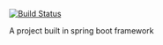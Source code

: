 [![Build Status](https://travis-ci.com/lewisxiao/spring-boot-example.svg?branch=master)](https://travis-ci.com/lewisxiao/spring-boot-example)

A project built in spring boot framework